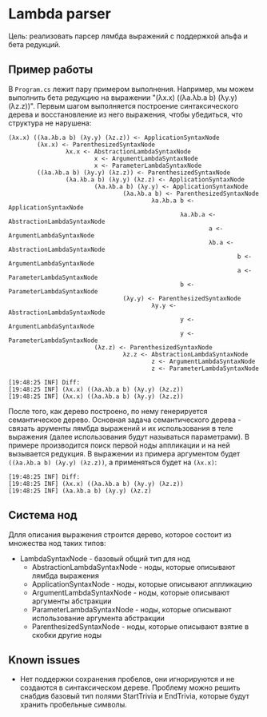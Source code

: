 # Lambda parser

Цель: реализовать парсер лямбда выражений с поддержкой альфа и бета редукций.

## Пример работы

В `Program.cs` лежит пару примером выполнения. Например, мы можем выполнить бета редукцию на выражении "(λx.x) ((λa.λb.a b) (λy.y) (λz.z))". Первым шагом выполняется построение синтаксического дерева и восстановление из него выражения, чтобы убедиться, что структура не нарушена:

```text
(λx.x) ((λa.λb.a b) (λy.y) (λz.z)) <- ApplicationSyntaxNode
        (λx.x) <- ParenthesizedSyntaxNode
                λx.x <- AbstractionLambdaSyntaxNode
                        x <- ArgumentLambdaSyntaxNode
                        x <- ParameterLambdaSyntaxNode
        ((λa.λb.a b) (λy.y) (λz.z)) <- ParenthesizedSyntaxNode
                (λa.λb.a b) (λy.y) (λz.z) <- ApplicationSyntaxNode
                        (λa.λb.a b) (λy.y) <- ApplicationSyntaxNode
                                (λa.λb.a b) <- ParenthesizedSyntaxNode
                                        λa.λb.a b <- ApplicationSyntaxNode
                                                λa.λb.a <- AbstractionLambdaSyntaxNode
                                                        a <- ArgumentLambdaSyntaxNode
                                                        λb.a <- AbstractionLambdaSyntaxNode
                                                                b <- ArgumentLambdaSyntaxNode
                                                                a <- ParameterLambdaSyntaxNode
                                                b <- ParameterLambdaSyntaxNode
                                (λy.y) <- ParenthesizedSyntaxNode
                                        λy.y <- AbstractionLambdaSyntaxNode
                                                y <- ArgumentLambdaSyntaxNode
                                                y <- ParameterLambdaSyntaxNode
                        (λz.z) <- ParenthesizedSyntaxNode
                                λz.z <- AbstractionLambdaSyntaxNode
                                        z <- ArgumentLambdaSyntaxNode
                                        z <- ParameterLambdaSyntaxNode

[19:48:25 INF] Diff:
[19:48:25 INF] (λx.x) ((λa.λb.a b) (λy.y) (λz.z))
[19:48:25 INF] (λx.x) ((λa.λb.a b) (λy.y) (λz.z))
```

После того, как дерево построено, по нему генерируется семантическое дерево. Основная задача семантического дерева - связать арументы лямбда выражений и их использования в теле выражения (далее использования будут называться параметрами). В примере производится поиск первой ноды аппликации и на ней вызывается редукция. В выражении из примера аргументом будет `((λa.λb.a b) (λy.y) (λz.z))`, а применяться будет на `(λx.x)`:

```text
[19:48:25 INF] Diff:
[19:48:25 INF] (λx.x) ((λa.λb.a b) (λy.y) (λz.z))
[19:48:25 INF] (λa.λb.a b) (λy.y) (λz.z)
```

## Система нод

Длля описания выражения строится дерево, которое состоит из множества нод таких типов:

- LambdaSyntaxNode - базовый общий тип для нод
  - AbstractionLambdaSyntaxNode - ноды, которые описывают лямбда выражения
  - ApplicationSyntaxNode - ноды, которые описывают аппликацию
  - ArgumentLambdaSyntaxNode - ноды, которые описывают аргументы абстракции
  - ParameterLambdaSyntaxNode - ноды, которые описывают использование аргумента абстракции
  - ParenthesizedSyntaxNode - ноды, которые описывают взятие в скобки другие ноды

## Known issues

- Нет поддержки сохранения пробелов, они игнорируются и не создаются в синтаксическом дереве. Проблему можно решить снабдив базовый тип полями StartTrivia и EndTrivia, которые будут хранить пробельные символы.